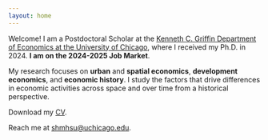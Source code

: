 ```yaml
---
layout: home
---
```


Welcome! I am a Postdoctoral Scholar at the <a href="https://economics.uchicago.edu/" target="_blank">Kenneth C. Griffin Department of Economics at the University of Chicago</a>, where I received my Ph.D. in 2024. **I am on the 2024-2025 Job Market**.

My research focuses on **urban** and **spatial economics**, **development economics**, and **economic history**. I study the factors that drive differences in economic activities across space and over time from a historical perspective. 

Download my <a href="/assets/cv/cv_hsu.pdf" target="_blank">CV</a>.

Reach me at <a href="mailto:shmhsu@uchicago.edu">shmhsu@uchicago.edu</a>.
